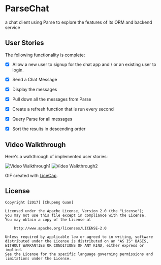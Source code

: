 # ParseChat 

a chat client using Parse to explore the features of its ORM and backend service

## User Stories

The following functionality is complete:

- [x] Allow a new user to signup for the chat app and / or an existing user to login.

- [x] Send a Chat Message

- [x] Display the messages

- [x] Pull down all the messages from Parse

- [x] Create a refresh function that is run every second

- [x] Query Parse for all messages

- [x] Sort the results in descending order


## Video Walkthrough 

Here's a walkthrough of implemented user stories:

<img src='http://imgur.com/ZVMlmVf.gif' title='Video Walkthrough' width='' alt='Video Walkthrough1' />

<img src='http://imgur.com/N77Yr2j.gif' title='Video Walkthrough' width='' alt='Video Walkthrough2' />

GIF created with [LiceCap](http://www.cockos.com/licecap/).

## License

    Copyright [2017] [Chupeng Guan]

    Licensed under the Apache License, Version 2.0 (the "License");
    you may not use this file except in compliance with the License.
    You may obtain a copy of the License at

        http://www.apache.org/licenses/LICENSE-2.0

    Unless required by applicable law or agreed to in writing, software
    distributed under the License is distributed on an "AS IS" BASIS,
    WITHOUT WARRANTIES OR CONDITIONS OF ANY KIND, either express or implied.
    See the License for the specific language governing permissions and
    limitations under the License.
